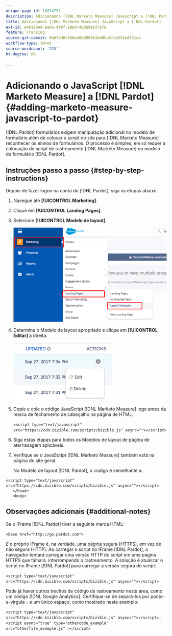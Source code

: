 ```yaml
---
unique-page-id: 18874757
description: Adicionando [!DNL Marketo Measure] JavaScript a [!DNL Pardot] - [!DNL Marketo Measure]
title: Adicionando [!DNL Marketo Measure] JavaScript a [!DNL Pardot]
exl-id: e49190ad-aa86-4f8f-a9ed-48de9e937a7e
feature: Tracking
source-git-commit: 9e672d0c568ee0b889461bb8ba6fc6333edf31ce
workflow-type: tm+mt
source-wordcount: '225'
ht-degree: 0%

---
```


# Adicionando o JavaScript [!DNL Marketo Measure] a [!DNL Pardot] {#adding-marketo-measure-javascript-to-pardot}

[!DNL Pardot] formulários exigem manipulação adicional no modelo de formulário além de colocar o script no site para [!DNL Marketo Measure] reconhecer os envios de formulários. O processo é simples; ele só requer a colocação do script de rastreamento [!DNL Marketo Measure] no modelo de formulário [!DNL Pardot].

## Instruções passo a passo {#step-by-step-instructions}

Depois de fazer logon na conta do [!DNL Pardot], siga as etapas abaixo.

1. Navegue até **[!UICONTROL Marketing]**.

1. Clique em **[!UICONTROL Landing Pages]**.

1. Selecione **[!UICONTROL Modelo de layout]**.

   ![](assets/1-3.png)

1. Determine o Modelo de layout apropriado e clique em **[!UICONTROL Editar]** à direita.

   ![](assets/2-1.png)

1. Copie e cole o código JavaScript [!DNL Marketo Measure] logo antes da marca de fechamento de cabeçalho na página de HTML.

   `<script type="text/javascript" src="https://cdn.bizible.com/scripts/bizible.js" async=""></script>`

1. Siga estas etapas para todos os Modelos de layout de página de aterrissagem aplicáveis.

1. Verifique se o JavaScript [!DNL Marketo Measure] também está na página do site geral.

   No Modelo de layout [!DNL Pardot], o código é semelhante a:

```text
<script type="text/javascript" src="https://cdn.bizible.com/scripts/bizible.js" async=""></script>
   </head>
   <body>
```

## Observações adicionais {#additional-notes}

Se o IFrame [!DNL Pardot] tiver a seguinte marca HTML:

`<base href="http://go.pardot.com">`

_E_ o próprio IFrame é, na verdade, uma página segura (HTTPS), em vez de não segura (HTTP). Ao carregar o script no IFrame [!DNL Pardot], o navegador tentará carregar uma versão HTTP do script em uma página HTTPS que falhará, interrompendo o rastreamento. A solução é atualizar o script no IFrame [!DNL Pardot] para carregar a versão segura do script:

`<script type="text/javascript" src="https://cdn.bizible.com/scripts/bizible.js" async=""></script>`

Pode já haver outros trechos de código de rastreamento nesta área, como um código [!DNL Google Analytics]. Certifique-se de separá-los por ponto-e-vírgula `;` e um único espaço, como mostrado neste exemplo:

`<script type="text/javascript" src="https://cdn.bizible.com/scripts/bizible.js" async=""></script>; <script async="true" type="othercode_example" src="otherfile_example.js" ></script>`
